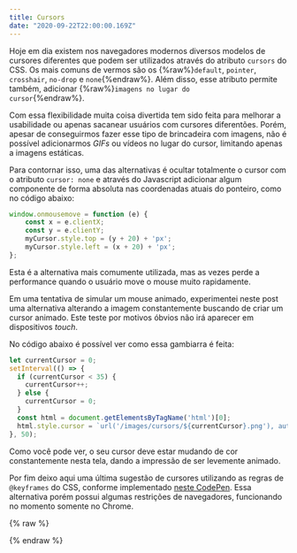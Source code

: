 ```yaml
---
title: Cursors
date: "2020-09-22T22:00:00.169Z"
---
```


Hoje em dia existem nos navegadores modernos diversos modelos de cursores diferentes que podem ser utilizados através do atributo `cursors` do CSS. Os mais comuns de vermos são os {%raw%}<code style="cursor:default">default</code><span>, </span><code style="cursor:pointer">pointer</code><span>, </span><code style="cursor:crosshair">crosshair</code><span>, </span><code style="cursor:no-drop">no-drop</code><span> e </span><code style="cursor:none">none</code>{%endraw%}. Além disso, esse atributo permite também, adicionar {%raw%}<code class="image-cursor">imagens no lugar do cursor</code>{%endraw%}.

Com essa flexibilidade muita coisa divertida tem sido feita para melhorar a usabilidade ou apenas sacanear usuários com cursores diferentões. Porém, apesar de conseguirmos fazer esse tipo de brincadeira com imagens, não é possível adicionarmos _GIFs_ ou vídeos no lugar do cursor, limitando apenas a imagens estáticas.

Para contornar isso, uma das alternativas é ocultar totalmente o cursor com o atributo `cursor: none` e através do Javascript adicionar algum componente de forma absoluta nas coordenadas atuais do ponteiro, como no código abaixo:

```js
window.onmousemove = function (e) {
    const x = e.clientX;
    const y = e.clientY;
    myCursor.style.top = (y + 20) + 'px';
    myCursor.style.left = (x + 20) + 'px';
};
```

Esta é a alternativa mais comumente utilizada, mas as vezes perde a performance quando o usuário move o mouse muito rapidamente.

Em uma tentativa de simular um mouse animado, experimentei neste post uma alternativa alterando a imagem constantemente buscando de criar um cursor animado. Este teste por motivos óbvios não irá aparecer em dispositivos _touch_.

No código abaixo é possível ver como essa gambiarra é feita:

```js
let currentCursor = 0;
setInterval(() => {
  if (currentCursor < 35) {
    currentCursor++;
  } else {
    currentCursor = 0;
  }
  const html = document.getElementsByTagName('html')[0];
  html.style.cursor = `url('/images/cursors/${currentCursor}.png'), auto`;
}, 50);
```

Como você pode ver, o seu cursor deve estar mudando de cor constantemente nesta tela, dando a impressão de ser levemente animado.

Por fim deixo aqui uma última sugestão de cursores utilizando as regras de `@keyframes` do CSS, conforme implementado [neste CodePen](https://codepen.io/Jan-Timon/pen/amkLWL). Essa alternativa porém possui algumas restrições de navegadores, funcionando no momento somente no Chrome.

{% raw %}
<style>
.image-cursor {
  cursor: url("/images/mini-logo.png"), auto;
}
</style>
<script>
  let currentCursor = 0;
  setInterval(() => {
    if (currentCursor < 35) {
      currentCursor++;
    } else {
      currentCursor = 0;
    }
    const html = document.getElementsByTagName('html')[0];
    html.style.cursor = `url('/images/cursors/${currentCursor}.png'), auto`;
  }, 50);
</script>
{% endraw %}
